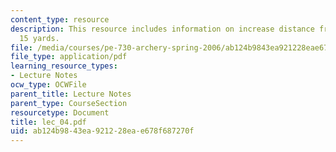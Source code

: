 ```yaml
---
content_type: resource
description: This resource includes information on increase distance from target,
  15 yards.
file: /media/courses/pe-730-archery-spring-2006/ab124b9843ea921228eae678f687270f_lec_04.pdf
file_type: application/pdf
learning_resource_types:
- Lecture Notes
ocw_type: OCWFile
parent_title: Lecture Notes
parent_type: CourseSection
resourcetype: Document
title: lec_04.pdf
uid: ab124b98-43ea-9212-28ea-e678f687270f
---
```

